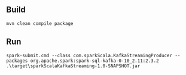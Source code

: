 ## Build
`mvn clean compile package`

## Run
`spark-submit.cmd --class com.sparkScala.KafkaStreamingProducer --packages org.apache.spark:spark-sql-kafka-0-10_2.11:2.3.2 .\target\sparkScalaKafkaStreaming-1.0-SNAPSHOT.jar`
